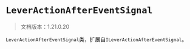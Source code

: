 # `LeverActionAfterEventSignal`

> 文档版本：1.21.0.20

`LeverActionAfterEventSignal`类，扩展自`ILeverActionAfterEventSignal`。
